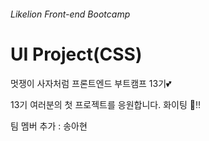 ###### Likelion Front-end Bootcamp

# UI Project(CSS)

멋쟁이 사자처럼 프론트엔드 부트캠프 13기💕

13기 여러분의 첫 프로젝트를 응원합니다. 화이팅 👏‼️

팀 멤버 추가 : 송아현